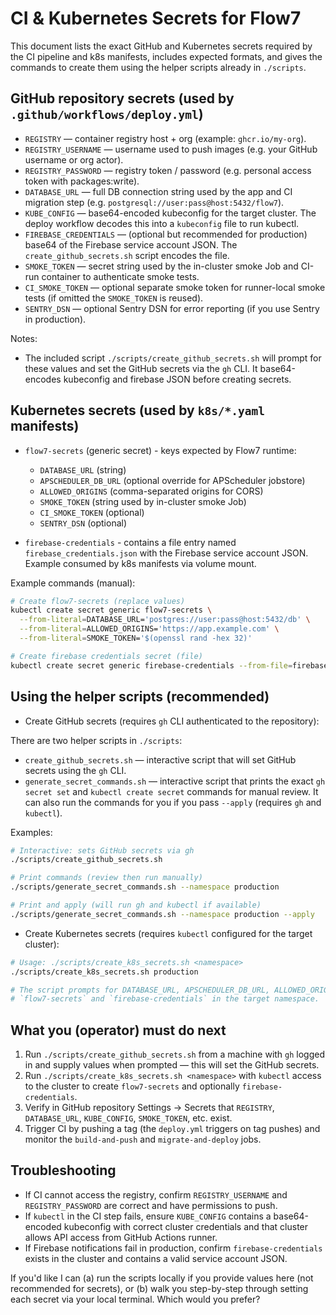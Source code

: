 # CI & Kubernetes Secrets for Flow7

This document lists the exact GitHub and Kubernetes secrets required by the CI pipeline and k8s manifests, includes expected formats, and gives the commands to create them using the helper scripts already in `./scripts`.

## GitHub repository secrets (used by `.github/workflows/deploy.yml`)

- `REGISTRY` — container registry host + org (example: `ghcr.io/my-org`).
- `REGISTRY_USERNAME` — username used to push images (e.g. your GitHub username or org actor).
- `REGISTRY_PASSWORD` — registry token / password (e.g. personal access token with packages:write).
- `DATABASE_URL` — full DB connection string used by the app and CI migration step (e.g. `postgresql://user:pass@host:5432/flow7`).
- `KUBE_CONFIG` — base64-encoded kubeconfig for the target cluster. The deploy workflow decodes this into a `kubeconfig` file to run kubectl.
- `FIREBASE_CREDENTIALS` — (optional but recommended for production) base64 of the Firebase service account JSON. The `create_github_secrets.sh` script encodes the file.
- `SMOKE_TOKEN` — secret string used by the in-cluster smoke Job and CI-run container to authenticate smoke tests.
- `CI_SMOKE_TOKEN` — optional separate smoke token for runner-local smoke tests (if omitted the `SMOKE_TOKEN` is reused).
- `SENTRY_DSN` — optional Sentry DSN for error reporting (if you use Sentry in production).

Notes:
- The included script `./scripts/create_github_secrets.sh` will prompt for these values and set the GitHub secrets via the `gh` CLI. It base64-encodes kubeconfig and firebase JSON before creating secrets.

## Kubernetes secrets (used by `k8s/*.yaml` manifests)

- `flow7-secrets` (generic secret) - keys expected by Flow7 runtime:
  - `DATABASE_URL` (string)
  - `APSCHEDULER_DB_URL` (optional override for APScheduler jobstore)
  - `ALLOWED_ORIGINS` (comma-separated origins for CORS)
  - `SMOKE_TOKEN` (string used by in-cluster smoke Job)
  - `CI_SMOKE_TOKEN` (optional)
  - `SENTRY_DSN` (optional)

- `firebase-credentials` - contains a file entry named `firebase_credentials.json` with the Firebase service account JSON. Example consumed by k8s manifests via volume mount.

Example commands (manual):

```bash
# Create flow7-secrets (replace values)
kubectl create secret generic flow7-secrets \
  --from-literal=DATABASE_URL='postgres://user:pass@host:5432/db' \
  --from-literal=ALLOWED_ORIGINS='https://app.example.com' \
  --from-literal=SMOKE_TOKEN='$(openssl rand -hex 32)'

# Create firebase credentials secret (file)
kubectl create secret generic firebase-credentials --from-file=firebase_credentials.json=./path/to/firebase_credentials.json
```

## Using the helper scripts (recommended)

- Create GitHub secrets (requires `gh` CLI authenticated to the repository):

There are two helper scripts in `./scripts`:

- `create_github_secrets.sh` — interactive script that will set GitHub secrets using the `gh` CLI.
- `generate_secret_commands.sh` — interactive script that prints the exact `gh secret set` and `kubectl create secret` commands for manual review. It can also run the commands for you if you pass `--apply` (requires `gh` and `kubectl`).

Examples:

```bash
# Interactive: sets GitHub secrets via gh
./scripts/create_github_secrets.sh

# Print commands (review then run manually)
./scripts/generate_secret_commands.sh --namespace production

# Print and apply (will run gh and kubectl if available)
./scripts/generate_secret_commands.sh --namespace production --apply
```

- Create Kubernetes secrets (requires `kubectl` configured for the target cluster):

```bash
# Usage: ./scripts/create_k8s_secrets.sh <namespace>
./scripts/create_k8s_secrets.sh production

# The script prompts for DATABASE_URL, APSCHEDULER_DB_URL, ALLOWED_ORIGINS, path to firebase JSON and will create/update
# `flow7-secrets` and `firebase-credentials` in the target namespace.
```

## What you (operator) must do next

1. Run `./scripts/create_github_secrets.sh` from a machine with `gh` logged in and supply values when prompted — this will set the GitHub secrets.
2. Run `./scripts/create_k8s_secrets.sh <namespace>` with `kubectl` access to the cluster to create `flow7-secrets` and optionally `firebase-credentials`.
3. Verify in GitHub repository Settings -> Secrets that `REGISTRY`, `DATABASE_URL`, `KUBE_CONFIG`, `SMOKE_TOKEN`, etc. exist.
4. Trigger CI by pushing a tag (the `deploy.yml` triggers on tag pushes) and monitor the `build-and-push` and `migrate-and-deploy` jobs.

## Troubleshooting

- If CI cannot access the registry, confirm `REGISTRY_USERNAME` and `REGISTRY_PASSWORD` are correct and have permissions to push.
- If `kubectl` in the CI step fails, ensure `KUBE_CONFIG` contains a base64-encoded kubeconfig with correct cluster credentials and that cluster allows API access from GitHub Actions runner.
- If Firebase notifications fail in production, confirm `firebase-credentials` exists in the cluster and contains a valid service account JSON.

If you'd like I can (a) run the scripts locally if you provide values here (not recommended for secrets), or (b) walk you step-by-step through setting each secret via your local terminal. Which would you prefer?
